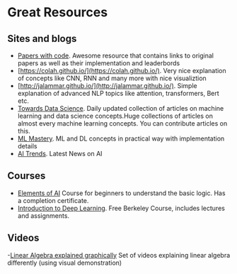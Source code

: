 <h1>Great Resources</h2>

<h2> Sites and blogs</h2> 

- [Papers with code](https://paperswithcode.com/). Awesome resource that contains links to original papers as well as their implementation and leaderbords
- [https://colah.github.io/](https://colah.github.io/).	Very nice explanation of concepts like CNN, RNN and many more with nice visualiztion
- [http://jalammar.github.io/](http://jalammar.github.io/).	Simple explanation of advanced NLP topics like attention, transformers, Bert etc.
- [Towards Data Science](https://towardsdatascience.com/).	Daily updated collection of articles on machine learning and data science concepts.Huge collections of articles on almost every machine learning concepts. You can contribute articles on this. 
- [ML Mastery](https://machinelearningmastery.com/blog/).	ML and DL concepts in practical way with implementation details
- [AI Trends](https://www.aitrends.com/). Latest News on AI

<h2>Courses</h2>

- [Elements of AI](https://course.elementsofai.com/) Course for beginners to understand the basic logic. Has a completion certificate.
- [Introduction to Deep Learning](https://courses.d2l.ai/berkeley-stat-157/index.html). Free Berkeley Course, includes lectures and assignments. 

<h2>Videos</h2>

-[Linear Algebra explained graphically](https://www.youtube.com/watch?v=fNk_zzaMoSs&list=PLZHQObOWTQDPD3MizzM2xVFitgF8hE_ab&index=2&t=0s) Set of videos explaining linear algebra differently (using visual demonstration)


